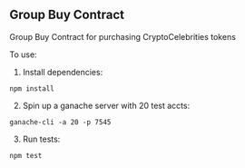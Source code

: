 ## Group Buy Contract

Group Buy Contract for purchasing CryptoCelebrities tokens

To use:
1. Install dependencies:
```
npm install
```
2. Spin up a ganache server with 20 test accts:
```
ganache-cli -a 20 -p 7545
```
3. Run tests:
```
npm test
```
